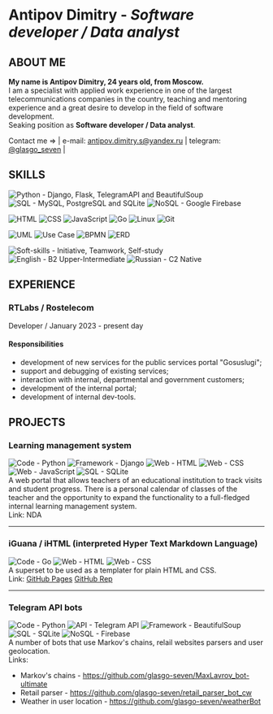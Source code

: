 # Antipov Dimitry - *Software developer / Data analyst*

## ABOUT ME
**My name is Antipov Dimitry, 24 years old, from Moscow.**</br>
I am a specialist with applied work experience in one of the largest telecommunications companies in the country, teaching and mentoring experience and a great desire to develop in the field of software development.</br>
Seaking position as **Software developer / Data analyst**.</br>

Contact me => | e-mail: antipov.dimitry.s@yandex.ru | telegram: [@glasgo_seven](https://t.me/glasgo_seven) |

## SKILLS
<img src="https://img.shields.io/badge/Python-Django_Flask_TelegramAPI_BeautifulSoup-4B8BBE" alt="Python - Django, Flask, TelegramAPI and BeautifulSoup"> <img src="https://img.shields.io/badge/SQL-MySQL_PostgreSQL_SQLite-00758F" alt="SQL - MySQL, PostgreSQL and SQLite"> <img src="https://img.shields.io/badge/NoSQL-Google Firebase-FFA611" alt="NoSQL - Google Firebase"></br>

<img src="https://img.shields.io/badge/Web-HTML-E34C26" alt="HTML"> <img src="https://img.shields.io/badge/Web-CSS-3C99DC" alt="CSS"> <img src="https://img.shields.io/badge/Web-JavaScript-F0DB4F" alt="JavaScript"> <img src="https://img.shields.io/badge/Go-79ADDC" alt="Go"> <img src="https://img.shields.io/badge/Linux-FFFFFF" alt="Linux"> <img src="https://img.shields.io/badge/Git-F1502F" alt="Git"></br>

<img src="https://img.shields.io/badge/UML-C8C8C7" alt="UML"> <img src="https://img.shields.io/badge/Use Case-C8C8C7" alt="Use Case"> <img src="https://img.shields.io/badge/BPMN-C8C8C7" alt="BPMN"> <img src="https://img.shields.io/badge/ERD-C8C8C7" alt="ERD"></br>

<img src="https://img.shields.io/badge/Soft-Initiative_Teamwork_Self--study-4B8BBE" alt="Soft-skills - Initiative, Teamwork, Self-study"> <img src="https://img.shields.io/badge/English-B2 Upper--Intermediate-344AA1" alt="English - B2 Upper-Intermediate"> <img src="https://img.shields.io/badge/Russian-C2 Native-CA2C23" alt="Russian - C2 Native"></br>

## EXPERIENCE

### RTLabs / Rostelecom
Developer / January 2023 - present day
#### Responsibilities
* development of new services for the public services portal "Gosuslugi";
* support and debugging of existing services;
* interaction with internal, departmental and government customers;
* development of the internal portal;
* development of internal dev-tools.

## PROJECTS

### Learning management system
<img src="https://img.shields.io/badge/Code-Python-4B8BBE" alt="Code - Python"> <img src="https://img.shields.io/badge/Framework-Django-4B8BBE" alt="Framework - Django"> <img src="https://img.shields.io/badge/Web-HTML-E34C26" alt="Web - HTML"> <img src="https://img.shields.io/badge/Web-CSS-3C99DC" alt="Web - CSS"> <img src="https://img.shields.io/badge/Web-JavaScript-F0DB4F" alt="Web - JavaScript"> <img src="https://img.shields.io/badge/SQL-SQLite-00758F" alt="SQL - SQLite"></br>
A web portal that allows teachers of an educational institution to track visits and student progress.
There is a personal calendar of classes of the teacher and the opportunity to expand the functionality to a full-fledged internal learning management system.</br>
Link: NDA

<hr>

### iGuana / iHTML (interpreted Hyper Text Markdown Language)
<img src="https://img.shields.io/badge/Code-Go-79ADDC" alt="Code - Go"> <img src="https://img.shields.io/badge/Web-HTML-E34C26" alt="Web - HTML"> <img src="https://img.shields.io/badge/Web-CSS-3C99DC" alt="Web - CSS"></br>
A superset to be used as a templater for plain HTML and CSS.</br>
Link: [GitHub Pages](https://glasgo-seven.github.io/iGuana/) [GitHub Rep](https://github.com/glasgo-seven/iGuana)

<hr>

### Telegram API bots
<img src="https://img.shields.io/badge/Code-Python-4B8BBE" alt="Code - Python"> <img src="https://img.shields.io/badge/API-Telegram API-4B8BBE" alt="API - Telegram API"> <img src="https://img.shields.io/badge/Framework-BeautifulSoup-4B8BBE" alt="Framework - BeautifulSoup"> <img src="https://img.shields.io/badge/SQL-SQLite-00758F" alt="SQL - SQLite"> <img src="https://img.shields.io/badge/NoSQL-Firebase-FFA611" alt="NoSQL - Firebase"></br>
A number of bots that use Markov's chains, relail websites parsers and user geolocation.</br>
Links:
* Markov's chains - https://github.com/glasgo-seven/MaxLavrov_bot-ultimate
* Retail parser - https://github.com/glasgo-seven/retail_parser_bot_cw
* Weather in user location - https://github.com/glasgo-seven/weatherBot

## 
